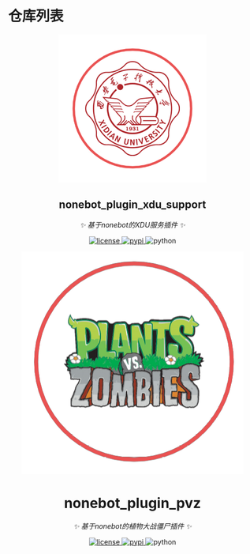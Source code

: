 # 仓库列表
<!-- _coverpage.md -->
<!-- markdownlint-disable MD033 MD041 -->

<div align="center">

![logo](nonebot_plugin_xdu_support/nonebot_plugin_xdu_support_logo2.png)


## nonebot_plugin_xdu_support

<!-- prettier-ignore-start -->
<!-- markdownlint-disable-next-line MD036 -->
_✨ 基于nonebot的XDU服务插件 ✨_
<!-- prettier-ignore-end -->

</div>

<p align="center">
    <a href="https://github.com/longchengguxiao/nonebot_plugin_xdu_support/blob/main/LICENSE">
    <img src="https://img.shields.io/github/license/longchengguxiao/nonebot_plugin_xdu_support" alt="license">
    </a>
    <a href="https://pypi.python.org/pypi/nonebot_plugin_xdu_support">
    <img src="https://img.shields.io/pypi/v/nonebot_plugin_xdu_support" alt="pypi">
    </a>
    <img src="https://img.shields.io/badge/python-3.8+-blue" alt="python">
</p>



<!-- markdownlint-disable MD033 MD041 -->

<div align="center">

![logo](nonebot_plugin_pvz/nonebot_plugin_pvz_logo.png ':size=300x300')

# nonebot_plugin_pvz

<!-- prettier-ignore-start -->
<!-- markdownlint-disable-next-line MD036 -->
_✨ 基于nonebot的植物大战僵尸插件 ✨_
<!-- prettier-ignore-end -->

</div>

<p align="center">
    <a href="https://github.com/longchengguxiao/nonebot_plugin_pvz/blob/main/LICENSE">
    <img src="https://img.shields.io/github/license/longchengguxiao/nonebot_plugin_pvz" alt="license">
    </a>
    <a href="https://pypi.python.org/pypi/nonebot_plugin_pvz">
    <img src="https://img.shields.io/pypi/v/nonebot_plugin_pvz" alt="pypi">
    </a>
    <img src="https://img.shields.io/badge/python-3.8+-blue" alt="python">
</p>